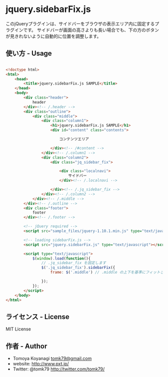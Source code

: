 # jquery.sidebarFix.js

このjQueryプラグインは、サイドバーをブラウザの表示エリア内に固定するプラグインです。
サイドバーが画面の高さよりも長い場合でも、下の方のボタンが見きれないように自動的に位置を調整します。

## 使い方 - Usage

```html

<!doctype html>
<html>
	<head>
		<title>jquery.sidebarFix.js SAMPLE</title>
	</head>
	<body>
		<div class="header">
			header
		</div><!-- /.header -->
		<div class="outline">
			<div class="middle">
				<div class="column1">
					<h1>jquery.sidebarFix.js SAMPLE</h1>
					<div id="content" class="contents">

						コンテンツエリア

					</div><!-- /#content -->
				</div><!-- /.column1 -->
				<div class="column2">
					<div class="jq_sidebar_fix">

						<div class="localnavi">
							サイドバー
						</div><!-- /.localnavi -->

					</div><!-- /.jq_sidebar_fix -->
				</div><!-- /.column2 -->
			</div><!-- /.middle -->
		</div><!-- /.outline -->
		<div class="footer">
			footer
		</div><!-- /.footer -->

		<!-- jQuery required -->
		<script src="sample_files/jquery-1.10.1.min.js" type="text/javascript"></script>

		<!-- loading sidebarFix.js -->
		<script src="jquery.sidebarFix.js" type="text/javascript"></script>

		<script type="text/javascript">
			$(window).load(function(){
				// .jq_sidebar_fix を固定します
				$('.jq_sidebar_fix').sidebarFix({
					frame: $('.middle') // .middle の上下を基準にフィットさせます

				});
			});
		</script>
	</body>
</html>
```

## ライセンス - License

MIT License

## 作者 - Author

- Tomoya Koyanagi <tomk79@gmail.com>
- website: <http://www.pxt.jp/>
- Twitter: @tomk79 <http://twitter.com/tomk79/>
